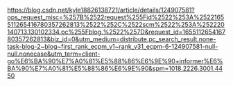 https://blog.csdn.net/kyle18826138721/article/details/124907581?ops_request_misc=%257B%2522request%255Fid%2522%253A%2522165511265416780357262813%2522%252C%2522scm%2522%253A%252220140713.130102334.pc%255Fblog.%2522%257D&request_id=165511265416780357262813&biz_id=0&utm_medium=distribute.pc_search_result.none-task-blog-2~blog~first_rank_ecpm_v1~rank_v31_ecpm-6-124907581-null-null.nonecase&utm_term=client-go%E6%BA%90%E7%A0%81%E5%88%86%E6%9E%90+informer%E6%BA%90%E7%A0%81%E5%88%86%E6%9E%90&spm=1018.2226.3001.4450